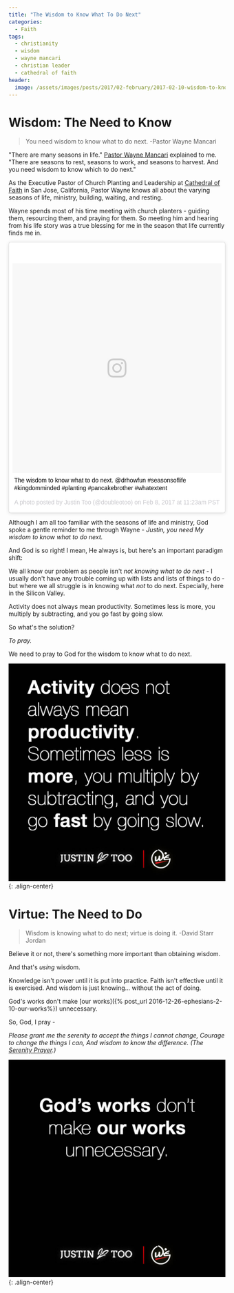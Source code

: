```yaml
---
title: "The Wisdom to Know What To Do Next"
categories:
  - Faith
tags:
  - christianity
  - wisdom
  - wayne mancari
  - christian leader
  - cathedral of faith
header:
  image: /assets/images/posts/2017/02-february/2017-02-10-wisdom-to-know-what-to-do-next/cover-wayne-mancari.jpg
---
```


# Wisdom: The Need to Know

> You need wisdom to know what to do next. -Pastor Wayne Mancari

"There are many seasons in life." [Pastor Wayne Mancari](https://www.linkedin.com/in/dr-j-wayne-mancari-72a67b53/) explained to me. "There are seasons to rest, seasons to work, and seasons to harvest. And you need wisdom to know which to do next."

As the Executive Pastor of Church Planting and Leadership at [Cathedral of Faith](http://www.cathedraloffaith.org/) in San Jose, California, Pastor Wayne knows all about the varying seasons of life, ministry, building, waiting, and resting.

Wayne spends most of his time meeting with church planters - guiding them, resourcing them, and praying for them. So meeting him and hearing from his life story was a true blessing for me in the season that life currently finds me in.

<blockquote class="instagram-media" data-instgrm-captioned data-instgrm-version="7" style=" background:#FFF; border:0; border-radius:3px; box-shadow:0 0 1px 0 rgba(0,0,0,0.5),0 1px 10px 0 rgba(0,0,0,0.15); margin: 1px; max-width:658px; padding:0; width:99.375%; width:-webkit-calc(100% - 2px); width:calc(100% - 2px);"><div style="padding:8px;"> <div style=" background:#F8F8F8; line-height:0; margin-top:40px; padding:50.0% 0; text-align:center; width:100%;"> <div style=" background:url(data:image/png;base64,iVBORw0KGgoAAAANSUhEUgAAACwAAAAsCAMAAAApWqozAAAABGdBTUEAALGPC/xhBQAAAAFzUkdCAK7OHOkAAAAMUExURczMzPf399fX1+bm5mzY9AMAAADiSURBVDjLvZXbEsMgCES5/P8/t9FuRVCRmU73JWlzosgSIIZURCjo/ad+EQJJB4Hv8BFt+IDpQoCx1wjOSBFhh2XssxEIYn3ulI/6MNReE07UIWJEv8UEOWDS88LY97kqyTliJKKtuYBbruAyVh5wOHiXmpi5we58Ek028czwyuQdLKPG1Bkb4NnM+VeAnfHqn1k4+GPT6uGQcvu2h2OVuIf/gWUFyy8OWEpdyZSa3aVCqpVoVvzZZ2VTnn2wU8qzVjDDetO90GSy9mVLqtgYSy231MxrY6I2gGqjrTY0L8fxCxfCBbhWrsYYAAAAAElFTkSuQmCC); display:block; height:44px; margin:0 auto -44px; position:relative; top:-22px; width:44px;"></div></div> <p style=" margin:8px 0 0 0; padding:0 4px;"> <a href="https://www.instagram.com/p/BQQyBzBFGsh/" style=" color:#000; font-family:Arial,sans-serif; font-size:14px; font-style:normal; font-weight:normal; line-height:17px; text-decoration:none; word-wrap:break-word;" target="_blank">The wisdom to know what to do next. @drhowfun #seasonsoflife #kingdomminded #planting #pancakebrother #whatextent</a></p> <p style=" color:#c9c8cd; font-family:Arial,sans-serif; font-size:14px; line-height:17px; margin-bottom:0; margin-top:8px; overflow:hidden; padding:8px 0 7px; text-align:center; text-overflow:ellipsis; white-space:nowrap;">A photo posted by Justin Too (@doubleotoo) on <time style=" font-family:Arial,sans-serif; font-size:14px; line-height:17px;" datetime="2017-02-08T19:23:33+00:00">Feb 8, 2017 at 11:23am PST</time></p></div></blockquote>
<script async defer src="//platform.instagram.com/en_US/embeds.js"></script>

Although I am all too familiar with the seasons of life and ministry, God spoke a gentle reminder to me through Wayne - *Justin, you need My wisdom to know what to do next.*

And God is so right! I mean, He always is, but here's an important paradigm shift:

We all know our problem as people isn't *not knowing what to do next* - I usually don't have any trouble coming up with lists and lists of things to do - but where we all struggle is in knowing what *not* to do next. Especially, here in the Silicon Valley.

Activity does not always mean productivity. Sometimes less is more, you multiply by subtracting, and you go fast by going slow.

So what's the solution?

*To pray.*

We need to pray to God for the wisdom to know what to do next.

![Quote by Justin Too on Productivity](/assets/images/posts/2017/02-february/2017-02-10-wisdom-to-know-what-to-do-next/quote-less-is-more.jpg){: .align-center}

# Virtue: The Need to Do

> Wisdom is knowing what to do next; virtue is doing it. -David Starr Jordan

Believe it or not, there's something more important than obtaining wisdom.

And that's *using* wisdom.

Knowledge isn't power until it is put into practice. Faith isn't effective until it is exercised. And wisdom is just knowing... without the act of doing.

God's works don't make [our works]({% post_url 2016-12-26-ephesians-2-10-our-works%}) unnecessary.

So, God, I pray -

*Please grant me the serenity to accept the things I cannot change, Courage to change the things I can, And wisdom to know the difference. (The [Serenity Prayer](https://en.wikipedia.org/wiki/Serenity_Prayer).)*

![Quote by Justin Too on our works](/assets/images/posts/2017/02-february/2017-02-10-wisdom-to-know-what-to-do-next/quote-gods-works.jpg){: .align-center}
